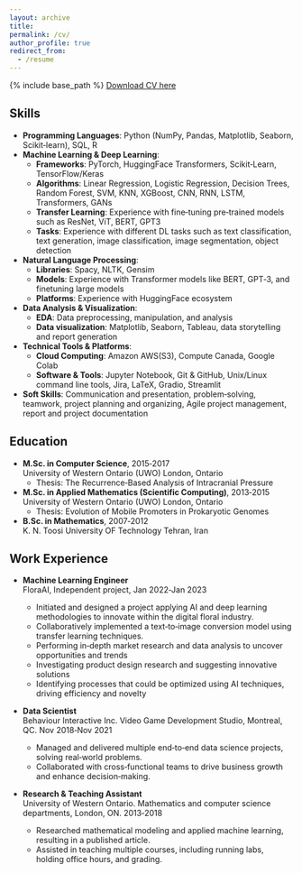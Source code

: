 ```yaml
---
layout: archive
title:
permalink: /cv/
author_profile: true
redirect_from:
  - /resume
---
```

{% include base_path %}
[Download CV here](https://ir.lib.uwo.ca/etd/5156/)

## Skills                    
- **Programming Languages**: Python (NumPy, Pandas, Matplotlib, Seaborn, Scikit‑learn), SQL, R             
- **Machine Learning & Deep Learning**:                    
  - **Frameworks**: PyTorch, HuggingFace Transformers, Scikit‑Learn, TensorFlow/Keras             
  - **Algorithms**: Linear Regression, Logistic Regression, Decision Trees, Random Forest, SVM, KNN, XGBoost, CNN, RNN, LSTM, Transformers, GANs             
  - **Transfer Learning**: Experience with fine‑tuning pre‑trained models such as ResNet, ViT, BERT, GPT3           
  - **Tasks**: Experience with different DL tasks such as text classification, text generation, image classification, image segmentation, object detection            
- **Natural Language Processing**:            
  - **Libraries**: Spacy, NLTK, Gensim            
  - **Models**: Experience with Transformer models like BERT, GPT‑3, and finetuning large models            
  - **Platforms**: Experience with HuggingFace ecosystem            
- **Data Analysis & Visualization**:            
  - **EDA**: Data preprocessing, manipulation, and analysis            
  - **Data visualization**: Matplotlib, Seaborn, Tableau, data storytelling and report generation            
- **Technical Tools & Platforms**:            
  - **Cloud Computing**: Amazon AWS(S3), Compute Canada, Google Colab            
  - **Software & Tools**: Jupyter Notebook, Git & GitHub, Unix/Linux command line tools, Jira, LaTeX, Gradio, Streamlit            
- **Soft Skills**: Communication and presentation, problem‑solving, teamwork, project planning and organizing, Agile project management, report and project documentation            
## Education      
- **M.Sc. in Computer Science**, 2015‑2017           
   University of Western Ontario (UWO) London, Ontario            
  - Thesis: The Recurrence‑Based Analysis of Intracranial Pressure           
- **M.Sc. in Applied Mathematics (Scientific Computing)**, 2013‑2015  
  University of Western Ontario (UWO) London, Ontario  
  - Thesis: Evolution of Mobile Promoters in Prokaryotic Genomes        
- **B.Sc. in Mathematics**, 2007‑2012         
  K. N. Toosi University OF Technology Tehran, Iran          
## Work Experience       
- **Machine Learning Engineer**            
  FloraAI, Independent project, Jan 2022‑Jan 2023
  - Initiated and designed a project applying AI and deep learning methodologies to innovate within the digital floral industry.
  - Collaboratively implemented a text‑to‑image conversion model using transfer learning techniques.
  - Performing in‑depth market research and data analysis to uncover opportunities and trends
  - Investigating product design research and suggesting innovative solutions
  - Identifying processes that could be optimized using AI techniques, driving efficiency and novelty


- **Data Scientist**           
  Behaviour Interactive Inc. Video Game Development Studio, Montreal, QC. Nov 2018‑Nov 2021          
  - Managed and delivered multiple end‑to‑end data science projects, solving real‑world problems.          
  - Collaborated with cross‑functional teams to drive business growth and enhance decision‑making.         

- **Research & Teaching Assistant**            
  University of Western Ontario. Mathematics and computer science departments, London, ON. 2013‑2018            
  - Researched mathematical modeling and applied machine learning, resulting in a published article.                 
  - Assisted in teaching multiple courses, including running labs, holding office hours, and grading.                
